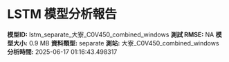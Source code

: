# LSTM 模型分析報告
**模型ID:** lstm_separate_大寮_C0V450_combined_windows
**測試 RMSE:** NA
**模型大小:** 0.9 MB
**資料類型:** separate
**測站:** 大寮_C0V450_combined_windows
**分析時間:** 2025-06-17 01:16:43.498317

